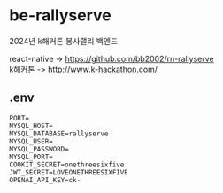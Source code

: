 # be-rallyserve
2024년 k해커톤 봉사랠리 백엔드

react-native -> https://github.com/bb2002/rn-rallyserve  
k해커톤 -> http://www.k-hackathon.com/  

## .env
```
PORT=
MYSQL_HOST=
MYSQL_DATABASE=rallyserve
MYSQL_USER=
MYSQL_PASSWORD=
MYSQL_PORT=
COOKIT_SECRET=onethreesixfive
JWT_SECRET=LOVEONETHREESIXFIVE
OPENAI_API_KEY=ck- 
```
